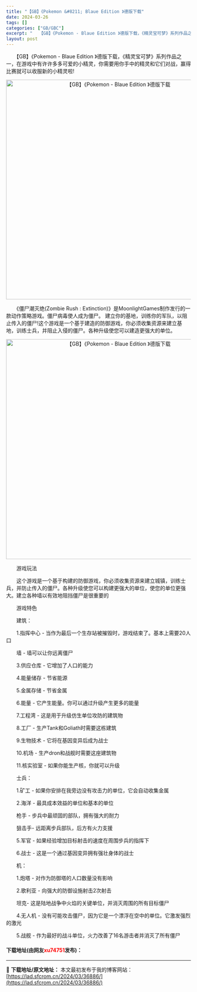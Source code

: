 ```yaml
---
title: "【GB】《Pokemon &#8211; Blaue Edition 》德版下载"
date: 2024-03-26
tags: []
categories: ["GB/GBC"]
excerpt: "　　【GB】《Pokemon - Blaue Edition 》德版下载，《精灵宝可梦》系列作品之一，在游戏中有许许多多可爱的小精灵，你需要用你手中的精灵和它们对战，赢得比赛就可以收服新的小精灵啦! 　　《僵尸潮灭绝(Zombie Rush : Extinction)》是MoonlightGames&hellip;"
layout: post
---
```


 <p>　　【GB】《Pokemon - Blaue Edition 》德版下载，《精灵宝可梦》系列作品之一，在游戏中有许许多多可爱的小精灵，你需要用你手中的精灵和它们对战，赢得比赛就可以收服新的小精灵啦!</p> <p align="center"><img align="" border="0" src="https://lad.sfcrom.cn/wp-content/uploads/2024/03/20240326_660282cc8429a.png" width="597" alt="【GB】《Pokemon - Blaue Edition 》德版下载" /></p> <p>　　《僵尸潮灭绝(Zombie Rush : Extinction)》是MoonlightGames制作发行的一款动作策略游戏。僵尸病毒使人成为僵尸。 建立你的基地，训练你的军队，以阻止传入的僵尸!这个游戏是一个基于建造的防御游戏，你必须收集资源来建立基地，训练士兵，并阻止入侵的僵尸。各种升级使您可以建造更强大的单位。</p> <p align="center"><img align="" border="0" src="https://lad.sfcrom.cn/wp-content/uploads/2024/03/20240326_660282ce0393d.png" width="598" alt="【GB】《Pokemon - Blaue Edition 》德版下载" /></p> <p>　　游戏玩法</p> <p>　　这个游戏是一个基于构建的防御游戏，你必须收集资源来建立城镇，训练士兵，并防止传入的僵尸。各种升级使您可以构建更强大的单位，使您的单位更强大。建立各种墙以有效地阻挡僵尸是很重要的</p> <p>　　游戏特色</p> <p>　　建筑：</p> <p>　　1.指挥中心 - 当作为最后一个生存站被摧毁时，游戏结束了。基本上需要20人口</p> <p>　　墙 - 墙可以让你远离僵尸</p> <p>　　3.供应仓库 - 它增加了人口的能力</p> <p>　　4.能量储存 - 节省能源</p> <p>　　5.金属存储 - 节省金属</p> <p>　　6.能量 - 它产生能量。你可以通过升级产生更多的能量</p> <p>　　7.工程湾 - 这是用于升级仿生单位攻防的建筑物</p> <p>　　8.工厂 - 生产Tank和Goliath时需要这栋建筑</p> <p>　　9.生物技术 - 它将在基因变异后成为战士</p> <p>　　10.机场 - 生产dron和战舰时需要这座建筑物</p> <p>　　11.核实验室 - 如果你能生产核，你就可以升级</p> <p>　　士兵：</p> <p>　　1.矿工 - 如果你安排在我旁边没有攻击力的单位，它会自动收集金属</p> <p>　　2.海洋 - 最具成本效益的单位和基本的单位</p> <p>　　枪手 - 步兵中最顽固的部队，拥有强大的耐力</p> <p>　　狙击手- 远距离步兵部队，后方有火力支援</p> <p>　　5.军官 - 如果经验增加目标射击的速度在周围步兵的指挥下</p> <p>　　6.战士 - 这是一个通过基因变异拥有强壮身体的战士</p> <p>　　机：</p> <p>　　1.炮塔 - 对作为防御塔的人口数量没有影响</p> <p>　　2.歌利亚 - 向强大的防御设施射击2次射击</p> <p>　　坦克- 这是陆地战争中火焰的关键单位，并消灭周围的所有目标僵尸</p> <p>　　4.无人机 - 没有可能攻击僵尸，因为它是一个漂浮在空中的单位。它激发强烈的激光</p> <p>　　5.战舰 - 作为最好的战斗单位，火力改善了16名游击者并消灭了所有僵尸</p> <p><h4>下载地址(由网友<font color="red">xu74751</font>发布)：</h4></p> 

---
📖 **下载地址/原文地址：** 本文最初发布于我的博客网站：[https://lad.sfcrom.cn/2024/03/36886/](https://lad.sfcrom.cn/2024/03/36886/)
